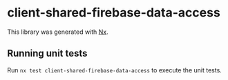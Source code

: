 # client-shared-firebase-data-access

This library was generated with [Nx](https://nx.dev).

## Running unit tests

Run `nx test client-shared-firebase-data-access` to execute the unit tests.
